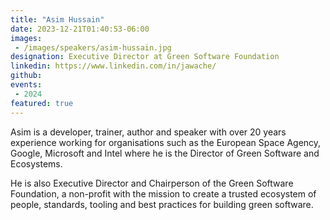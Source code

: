 ```yaml
---
title: "Asim Hussain"
date: 2023-12-21T01:40:53-06:00
images: 
 - /images/speakers/asim-hussain.jpg
designation: Executive Director at Green Software Foundation
linkedin: https://www.linkedin.com/in/jawache/
github: 
events:
 - 2024
featured: true 
---
```


Asim is a developer, trainer, author and speaker with over 20 years experience working for organisations such as the European Space Agency, Google, Microsoft and Intel where he is the Director of Green Software and Ecosystems.

He is also Executive Director and Chairperson of the Green Software Foundation, a non-profit with the mission to create a trusted ecosystem of people, standards, tooling and best practices for building green software.

